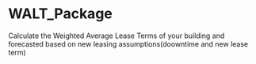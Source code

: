 # WALT_Package

Calculate the Weighted Average Lease Terms of your building and forecasted based on new leasing assumptions(doowntime and new lease term)



